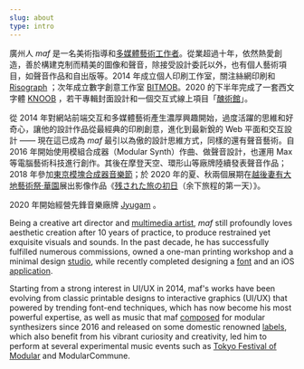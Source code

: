 ```yaml
---
slug: about
type: intro
---
```


廣州人 _maf_ 是一名美術指導和[多媒體藝術工作者](https://mafmadmaf.com/)。從業超過十年，依然熱愛創造，善於構建克制而精美的圖像和聲音，除接受設計委託以外，也有個人藝術項目，如聲音作品和自出版等。2014 年成立個人印刷工作室，關注絲網印刷和 [Risograph](https://maf-works.com/work/birdypress-vi) ；次年成立數字創意工作室 [BITMOB](https://www.bitmob.cc/)。2020 的下半年完成了一套西文字體 [KNOOB](https://maf-works.com/work/knoob-font-design) ，若干專輯封面設計和一個交互式線上項目「[醜術館](https://mud9.com/)」。

從 2014 年對網站前端交互和多媒體藝術產生濃厚興趣開始，過度活躍的思維和好奇心，讓他的設計作品從最經典的印刷創意，進化到最新銳的 Web 平面和交互設計 —— 現在這已成為 _maf_ 最引以為傲的設計思維方式，同樣的還有聲音藝術。自 2016 年開始使用模組合成器（Modular Synth）作曲、做聲音設計，也運用 Max 等電腦藝術科技進行創作。其後在摩登天空、環形山等廠牌陸續發表聲音作品；2018 年參加[東京模塊合成器音樂節](https://tfom.info/tfom-2018)；於 2020 年的夏、秋兩個展期在[越後妻有大地藝術祭·華園](https://www.echigo-tsumari.jp/en/event/20201010_1031/)展出影像作品《[残された旅の初日](https://www.bilibili.com/video/BV16C4y1b7EH/)（余下旅程的第一天）》。

2020 年開始經營先鋒音樂廠牌 [Jyugam](https://jyugam.bandcamp.com/) 。

<!-- 繼續埋頭，並樂此不疲。

<a href="mailto:fredmamono@gmail.com">fredmamono@gmail.com</a>&nbsp;&nbsp;↓&nbsp;&nbsp;<a href="https://bitmobcc.oss-cn-shenzhen.aliyuncs.com/maf/download/CV_and_Portfolio_of_maf_CN_EN.zip">download.cv</a> -->

<!-- lang -->

Being a creative art director and [multimedia artist](https://www.instagram.com/mafmadmaf/), _maf_ still profoundly loves aesthetic creation after 10 years of practice, to produce restrained yet exquisite visuals and sounds. In the past decade, he has successfully fulfilled numerous commissions, owned a one-man printing workshop and a minimal design [studio](https://www.bitmob.cc/), while recently completed designing a [font](https://maf-works.com/work/knoob-font-design) and an iOS [application](https://wtdtapp.com/).

Starting from a strong interest in UI/UX in 2014, maf's works have been evolving from classic printable designs to interactive graphics (UI/UX) that powered by trending font-end techniques, which has now become his most powerful expertise, as well as music that maf [composed](https://www.youtube.com/channel/UCd3_Sb2nGt26E9VuSqzl-0w/videos) for modular synthesizers since 2016 and released on some domestic renowned [labels](https://open.spotify.com/album/6YLxkOzgGdIT6jTmCTIMdi?si=2CjzKBHhRtyjxvK1naSHng), which also benefit from his vibrant curiosity and creativity, led him to perform at several experimental music events such as [Tokyo Festival of Modular](https://tfom.info/tfom-2018) and ModularCommune.

<!-- Keep working and always enjoy it.

<a href="mailto:fredmamono@gmail.com">fredmamono@gmail.com</a>&nbsp;&nbsp;·&nbsp;&nbsp;<a href="https://bitmobcc.oss-cn-shenzhen.aliyuncs.com/maf/download/CV_and_Portfolio_of_maf_CN_EN.zip">download.cv</a> -->

